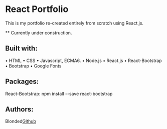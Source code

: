 # React Portfolio

This is my portfolio re-created entirely from scratch using React.js.

** Currently under construction.


## Built with:
• HTML
• CSS
• Javascript, ECMA6.
• Node.js
• React.js
• React-Bootstrap
• Bootstrap
• Google Fonts

## Packages:
React-Bootstrap:
npm install --save react-bootstrap


## Authors:
Blonded[Github](https://github.com/Blonded)